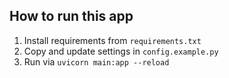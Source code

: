 ## How to run this app

1. Install requirements from `requirements.txt`  
2. Copy and update settings in `config.example.py`  
3. Run via `uvicorn main:app --reload`  
